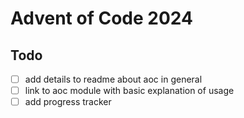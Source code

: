 # Advent of Code 2024

## Todo

- [ ] add details to readme about aoc in general
- [ ] link to aoc module with basic explanation of usage
- [ ] add progress tracker
